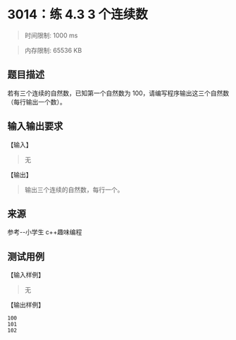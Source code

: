 # 3014：练 4.3 3 个连续数

> 时间限制: 1000 ms

> 内存限制: 65536 KB

## 题目描述

若有三个连续的自然数，已知第一个自然数为 100，请编写程序输出这三个自然数（每行输出一个数）。

## 输入输出要求

【输入】

> 无

【输出】

> 输出三个连续的自然数，每行一个。

## 来源

参考--小学生 c++趣味编程

## 测试用例

【输入样例】

> 无

【输出样例】

```
100
101
102
```
